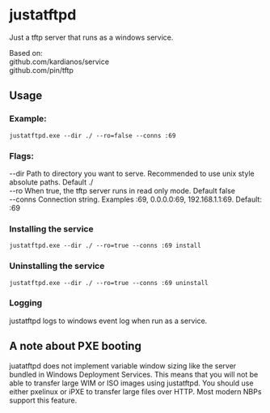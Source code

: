# justatftpd
Just a tftp server that runs as a windows service.  
  
Based on:  
github.com/kardianos/service  
github.com/pin/tftp  
## Usage  
### Example:  
`justatftpd.exe --dir ./ --ro=false --conns :69`

### Flags:  
--dir   Path to directory you want to serve. Recommended to use unix style absolute paths. Default ./  
--ro    When true, the tftp server runs in read only mode. Default false  
--conns Connection string. Examples :69, 0.0.0.0:69, 192.168.1.1:69. Default: :69  

### Installing the service  
`justatftpd.exe --dir ./ --ro=true --conns :69 install`

### Uninstalling the service  
`justatftpd.exe --dir ./ --ro=true --conns :69 uninstall`  

### Logging  
justatftpd logs to windows event log when run as a service.  

## A note about PXE booting  
juatatftpd does not implement variable window sizing like the server bundled in Windows Deployment Services.
This means that you will not be able to transfer large WIM or ISO images using justatftpd.
You should use either pxelinux or iPXE to transfer large files over HTTP. Most modern NBPs support this feature.
